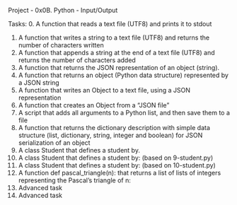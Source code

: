 Project - 0x0B. Python - Input/Output

Tasks:
0. A function that reads a text file (UTF8) and prints it to stdout
1. A function that writes a string to a text file (UTF8) and returns the number of characters written
2. A function that appends a string at the end of a text file (UTF8) and returns the number of characters added
3. A function that returns the JSON representation of an object (string).
4. A function that returns an object (Python data structure) represented by a JSON string
5. A function that writes an Object to a text file, using a JSON representation
6. A function that creates an Object from a “JSON file”
7. A script that adds all arguments to a Python list, and then save them to a file
8. A function that returns the dictionary description with simple data structure (list, dictionary, string, integer and boolean) for JSON serialization of an object
9. A class Student that defines a student by.
10. A class Student that defines a student by: (based on 9-student.py)
11. A class Student that defines a student by: (based on 10-student.py)
12. A function def pascal_triangle(n): that returns a list of lists of integers representing the Pascal’s triangle of n:
13. Advanced task
14. Advanced task
